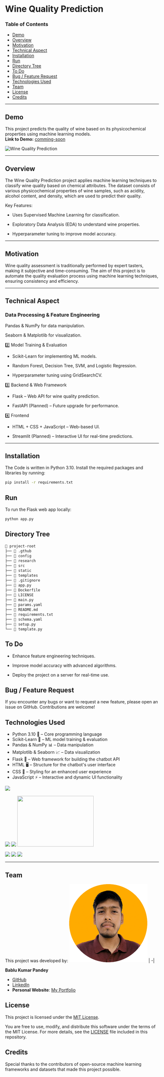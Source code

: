 # Wine Quality Prediction

### Table of Contents
- [Demo](#demo)
- [Overview](#overview)
- [Motivation](#motivation)
- [Technical Aspect](#technical-aspect)
- [Installation](#installation)
- [Run](#run)
- [Directory Tree](#directory-tree)
- [To Do](#to-do)
- [Bug / Feature Request](#bug--feature-request)
- [Technologies Used](#technologies-used)
- [Team](#team)
- [License](#license)
- [Credits](#credits)

---
## Demo
This project predicts the quality of wine based on its physicochemical properties using machine learning models.<br>
**Link to Demo:** [comming-soon](#) 





![Wine Quality Prediction](https://datamagiclab.com/wp-content/uploads/2023/08/red-wine-quality-prediction.webp)

---

## Overview
The Wine Quality Prediction project applies machine learning techniques to classify wine quality based on chemical attributes. The dataset consists of various physicochemical properties of wine samples, such as acidity, alcohol content, and density, which are used to predict their quality.

Key Features:

- Uses Supervised Machine Learning for classification.

- Exploratory Data Analysis (EDA) to understand wine properties.

- Hyperparameter tuning to improve model accuracy.
---

## Motivation

Wine quality assessment is traditionally performed by expert tasters, making it subjective and time-consuming. The aim of this project is to automate the quality evaluation process using machine learning techniques, ensuring consistency and efficiency.


---

## Technical Aspect

### Data Processing & Feature Engineering

Pandas & NumPy for data manipulation.

 Seaborn & Matplotlib for visualization.


2️⃣ Model Training & Evaluation

- Scikit-Learn for implementing ML models.

- Random Forest, Decision Tree, SVM, and Logistic Regression.

- Hyperparameter tuning using GridSearchCV.

3️⃣ Backend & Web Framework

- Flask – Web API for wine quality prediction.

- FastAPI (Planned) – Future upgrade for performance.

4️⃣ Frontend

- HTML + CSS + JavaScript – Web-based UI.

- Streamlit (Planned) – Interactive UI for real-time predictions.



---

## Installation
The Code is written in Python 3.10. Install the required packages and libraries by running:

```bash
pip install -r requirements.txt
```

## Run
To run the Flask web app locally:

```bash
python app.py
```


## Directory Tree 
```
📂 project-root
├── 📂 .gthub
├── 📂 config
├── 📂 research
├── 📂 src
├── 📂 static
├── 📂 templates
├── 📄 .gitignore
├── 📄 app.py
├── 📄 Dockerfile
├── 📄 LICENSE
├── 📄 main.py
├── 📄 params.yaml
├── 📄 README.md
├── 📄 requirements.txt
├── 📄 schema.yaml
├── 📄 setup.py
└── 📄 template.py
```

## To Do

- Enhance feature engineering techniques.

- Improve model accuracy with advanced algorithms.

- Deploy the project on a server for real-time use.


## Bug / Feature Request
If you encounter any bugs or want to request a new feature, please open an issue on GitHub. Contributions are welcome!

## Technologies Used
- Python 3.10 🐍 – Core programming language
- Scikit-Learn 🤖 – ML model training & evaluation
- Pandas & NumPy 📊 – Data manipulation
- Matplotlib & Seaborn 📈 – Data visualization
- Flask 🧩 – Web framework for building the chatbot API
- HTML 🖥️ – Structure for the chatbot's user interface
- CSS 🎨 – Styling for an enhanced user experience
- JavaScript ⚡ – Interactive and dynamic UI functionality






![](https://forthebadge.com/images/badges/made-with-python.svg)

[<img target="_blank" src="https://upload.wikimedia.org/wikipedia/commons/thumb/0/05/Scikit_learn_logo_small.svg/260px-Scikit_learn_logo_small.svg.png" width=170>](https://scikit-learn.org/stable/)
[<img target="_blank" src="https://miro.medium.com/v2/resize:fit:720/format:webp/0*RWkQ0Fziw792xa0S" width=170>](https://pandas.pydata.org/docs/)
[<img target="_blank" src="https://encrypted-tbn0.gstatic.com/images?q=tbn:ANd9GcSDzf1RMK1iHKjAswDiqbFB8f3by6mLO89eir-Q4LJioPuq9yOrhvpw2d3Ms1u8NLlzsMQ&usqp=CAU" width=250 height="166">](https://matplotlib.org/stable/index.html) 

[<img target="_blank" src="https://icon2.cleanpng.com/20180829/okc/kisspng-flask-python-web-framework-representational-state-flask-stickker-1713946755581.webp" width=170>](https://flask.palletsprojects.com/en/stable/) 
[<img target="_blank" src="https://encrypted-tbn0.gstatic.com/images?q=tbn:ANd9GcQEc9A_S6BPxCDRp5WjMFEfXrpCu1ya2OO-Lw&s" width=170>](https://developer.mozilla.org/en-US/docs/Web/HTML) 
[<img target="_blank" src="https://cdn-icons-png.flaticon.com/512/919/919826.png" width=170>](https://developer.mozilla.org/en-US/docs/Web/CSS) 



---

## Team
This project was developed by:
[![Bablu kumar pandey](https://github.com/Creator-Turbo/images-/blob/main/resized_image.png?raw=true)](ressume_link) |
-|

**Bablu Kumar Pandey**

- [GitHub](https://github.com/Creator-Turbo)  
- [LinkedIn](https://www.linkedin.com/in/bablu-kumar-pandey-313764286/)
- **Personal Website**: [My Portfolio](https://creator-turbo.github.io/Creator-Turbo-Portfolio-website/)

## License

This project is licensed under the [MIT License](LICENSE).

You are free to use, modify, and distribute this software under the terms of the MIT License. For more details, see the [LICENSE](LICENSE) file included in this repository.

## Credits

Special thanks to the contributors of open-source machine learning frameworks and datasets that made this project possible.
